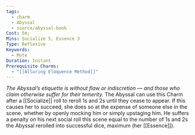 ```yaml
---
tags:
  - charm
  - Abyssal
  - source/abyssal-book
Cost: 5m;
Mins: Socialize 5, Essence 3
Type: Reflexive
Keywords:
  - Mute
Duration: Instant
Prerequisite Charms:
  - "[[Alluring Eloquence Method]]"
---
```

*The Abyssal’s etiquette is without flaw or indiscretion — and those who claim otherwise suffer for their temerity.*
The Abyssal can use this Charm after a [[Socialize]] roll to reroll 1s and 2s until they cease to appear. If this causes her to succeed, she does so at the expense of someone else in the scene, whether by openly mocking him or simply upstaging him. He suffers a penalty on his next social roll this scene equal to the number of 1s and 2s the Abyssal rerolled into successful dice, maximum (her [[Essence]]).
